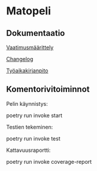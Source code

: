 # Matopeli

## Dokumentaatio

[Vaatimusmäärittely](https://github.com/Nuutti20K/ot-harjoitustyo/blob/master/dokumentaatio/vaatimusmaarittely.md)

[Changelog](https://github.com/Nuutti20K/ot-harjoitustyo/blob/master/dokumentaatio/changelog.md)

[Työaikakirjanpito](https://github.com/Nuutti20K/ot-harjoitustyo/blob/master/dokumentaatio/aikakirjanpito.md)

## Komentorivitoiminnot
Pelin käynnistys:

poetry run invoke start

Testien tekeminen:

poetry run invoke test

Kattavuusraportti:

poetry run invoke coverage-report

